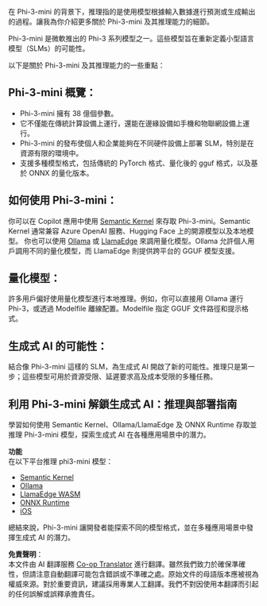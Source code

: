 <!--
CO_OP_TRANSLATOR_METADATA:
{
  "original_hash": "f1ff728038c4f554b660a36b76cbdd6e",
  "translation_date": "2025-07-16T21:07:45+00:00",
  "source_file": "md/01.Introduction/03/overview.md",
  "language_code": "hk"
}
-->
在 Phi-3-mini 的背景下，推理指的是使用模型根據輸入數據進行預測或生成輸出的過程。讓我為你介紹更多關於 Phi-3-mini 及其推理能力的細節。

Phi-3-mini 是微軟推出的 Phi-3 系列模型之一。這些模型旨在重新定義小型語言模型（SLMs）的可能性。

以下是關於 Phi-3-mini 及其推理能力的一些重點：

## **Phi-3-mini 概覽：**
- Phi-3-mini 擁有 38 億個參數。
- 它不僅能在傳統計算設備上運行，還能在邊緣設備如手機和物聯網設備上運行。
- Phi-3-mini 的發布使個人和企業能夠在不同硬件設備上部署 SLM，特別是在資源有限的環境中。
- 支援多種模型格式，包括傳統的 PyTorch 格式、量化後的 gguf 格式，以及基於 ONNX 的量化版本。

## **如何使用 Phi-3-mini：**
你可以在 Copilot 應用中使用 [Semantic Kernel](https://github.com/microsoft/SemanticKernelCookBook?WT.mc_id=aiml-138114-kinfeylo) 來存取 Phi-3-mini。Semantic Kernel 通常兼容 Azure OpenAI 服務、Hugging Face 上的開源模型以及本地模型。
你也可以使用 [Ollama](https://ollama.com) 或 [LlamaEdge](https://llamaedge.com) 來調用量化模型。Ollama 允許個人用戶調用不同的量化模型，而 LlamaEdge 則提供跨平台的 GGUF 模型支援。

## **量化模型：**
許多用戶偏好使用量化模型進行本地推理。例如，你可以直接用 Ollama 運行 Phi-3，或透過 Modelfile 離線配置。Modelfile 指定 GGUF 文件路徑和提示格式。

## **生成式 AI 的可能性：**
結合像 Phi-3-mini 這樣的 SLM，為生成式 AI 開啟了新的可能性。推理只是第一步；這些模型可用於資源受限、延遲要求高及成本受限的多種任務。

## **利用 Phi-3-mini 解鎖生成式 AI：推理與部署指南**  
學習如何使用 Semantic Kernel、Ollama/LlamaEdge 及 ONNX Runtime 存取並推理 Phi-3-mini 模型，探索生成式 AI 在各種應用場景中的潛力。

**功能**  
在以下平台推理 phi3-mini 模型：

- [Semantic Kernel](https://github.com/Azure-Samples/Phi-3MiniSamples/tree/main/semantickernel?WT.mc_id=aiml-138114-kinfeylo)  
- [Ollama](https://github.com/Azure-Samples/Phi-3MiniSamples/tree/main/ollama?WT.mc_id=aiml-138114-kinfeylo)  
- [LlamaEdge WASM](https://github.com/Azure-Samples/Phi-3MiniSamples/tree/main/wasm?WT.mc_id=aiml-138114-kinfeylo)  
- [ONNX Runtime](https://github.com/Azure-Samples/Phi-3MiniSamples/tree/main/onnx?WT.mc_id=aiml-138114-kinfeylo)  
- [iOS](https://github.com/Azure-Samples/Phi-3MiniSamples/tree/main/ios?WT.mc_id=aiml-138114-kinfeylo)  

總結來說，Phi-3-mini 讓開發者能探索不同的模型格式，並在多種應用場景中發揮生成式 AI 的潛力。

**免責聲明**：  
本文件由 AI 翻譯服務 [Co-op Translator](https://github.com/Azure/co-op-translator) 進行翻譯。雖然我們致力於確保準確性，但請注意自動翻譯可能包含錯誤或不準確之處。原始文件的母語版本應被視為權威來源。對於重要資訊，建議採用專業人工翻譯。我們不對因使用本翻譯而引起的任何誤解或誤釋承擔責任。